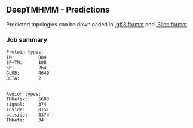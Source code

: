 ## DeepTMHMM - Predictions
Predicted topologies can be downloaded in [.gff3 format](TMRs.gff3) and [.3line format](predicted_topologies.3line)
### Job summary
```
Protein types:
TM:			884
SP+TM:		108
SP:			264
GLOB:		4649
BETA:		2


Region types:
TMhelix:	5603
signal:		374
inside:		8151
outside:	3374
TMbeta:		34
```
